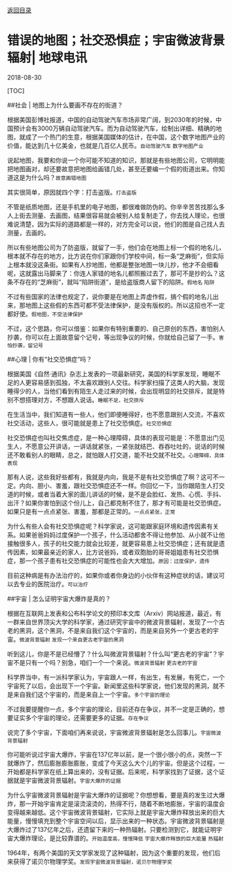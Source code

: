 [返回目录](../index.html)

# 错误的地图；社交恐惧症；宇宙微波背景辐射| 地球电讯

2018-08-30

[TOC]

##社会 | 地图上为什么要画不存在的街道？

根据美国彭博社报道，中国的自动驾驶汽车市场非常广阔，到2030年的时候，中国预计会有3000万辆自动驾驶汽车。而为自动驾驶汽车，绘制出详细、精确的地图，就成了一个热门的生意，根据美国媒体的估计，在中国，这个数字地图产业的价值，能达到几十亿美金，也就是几百亿人民币。`自动驾驶汽车` `数字地图产业`

说起地图，我要和你说一个你可能不知道的知识，那就是有些地图公司，它明明能把地图画对，却还要故意把地图给画错几处，甚至还要编一个假的街道出来。你知道这是为什么吗？`故意画错地图`

其实很简单，原因就四个字：打击盗版。`打击盗版`

不管是纸质地图，还是手机里的电子地图，都很难做防伪的。你辛辛苦苦找那么多人上街去测量、去画图，结果很容易就会被别人给复制走了，你去找人理论，也很难说清楚，因为实际的道路都是一样的，对方完全可以说，他们的图是自己找人去测量，去画的。

所以有些地图公司为了防盗版，就留了一手，他们会在地图上标一个假的地名儿，根本就不存在的地方，比方说在你们家跟你们学校中间，标一条“芝麻街”，但实际上根本就没这条街。如果有人抄地图，他都是整张地图一块儿抄，他才不会细看呢，这就露出马脚来了：你连人家错的地名儿都照搬过去了，那可不是抄的么？这条不存在的“芝麻街”，就叫“陷阱街道”，是给盗版商人留下的陷阱。`假地名` `陷阱`

不过有些国家的法律也规定了，说你要是在地图上弄虚作假，搞个假的地名儿出来，那地图上这些假的东西可都不受法律保护，是没有版权的。所以这招也不一定都好使。`假地图，不受法律保护`

不过，这个思路，你可以借鉴：如果你有特别重要的、自己原创的东西，害怕别人抄袭，你可以在上面故意留个记号，等出现争议的时候，你就给自己留了一手。`害怕抄袭，留记号`



##心理 | 你有“社交恐惧症”吗？

根据美国《自然·通讯》杂志上发表的一项最新研究，美国的科学家发现，睡眠不足的人更容易感到孤独，不太喜欢跟别人交往。科学家扫描了这类人的大脑，发现睡得少的人，当他们看到有陌生人走过来的时候，会出现明显的社交排斥，就是特别不想搭理对方，不想跟人说话。`睡眠不足，社交排斥`

在生活当中，我们知道有一些人，他们即便睡得好，也不愿意跟别人交流，不喜欢社交活动，这些人，很可能就是患上了社交恐惧症。`社交恐惧症`

社交恐惧症也叫社交焦虑症，是一种心理障碍，具体的表现可能是：不愿意出门见生人，不愿意公开讲话，一讲话就紧张，一紧张就结巴、吞吞吐吐的，说话的时候还不敢看别人的眼睛，总之，就怕跟人打交道，能不社交就不社交。`心理障碍，具体表现`

那有人说，这些我好些都有，我就是内向，我是不是有社交恐惧症了啊？这可不一定。内向、胆小、害羞，跟社交恐惧症还不一样。你回忆一下，当你跟陌生人打交道的时候，或者当着大家的面儿讲话的时候，是不是会脸红、发热、心慌、手抖、出汗？如果你害怕到这个份儿上，自己都克制不住了，那才有可能是社交恐惧症。如果只是有一点点紧张、害羞，那都是正常的。`一点点紧张，正常`

为什么有些人会有社交恐惧症呢？科学家说，这可能跟家庭环境和遗传因素有关系。如果爸爸妈妈过度保护一个孩子，什么活动都舍不得让他参加、从小就不让他接触很多人，孩子的社交能力就会比较差，就更容易患上社交恐惧症；还有就是遗传因素，如果最亲近的家人，比方说爸妈，或者双胞胎的哥哥姐姐患有社交恐惧症，那一个孩子患有社交恐惧症的可能性也会大大增加。`原因：过度保护，遗传`

目前这种病是有办法治疗的，如果你或者你身边的小伙伴有这种症状的话，建议可以去专业的医院治疗。`可以治疗`



##宇宙 | 怎么证明宇宙大爆炸是真的？

根据在互联网上发表和公布科学论文的预印本文库（Arxiv）网站报道，最近，有一群来自世界顶尖大学的科学家，通过研究宇宙中的微波背景辐射，发现了一个古老的黑洞，这个黑洞，不是来自我们这个宇宙的，而是来自另外一个更古老的宇宙。`微波背景辐射` `发现一个来自更古老宇宙的黑洞`

听到这儿，你是不是已经懵了？什么叫微波背景辐射？什么叫“更古老的宇宙”？宇宙不是只有一个吗？别急，咱们一个一个来说。`微波背景辐射` `更古老的宇宙`

科学界当中，有一派科学家认为，宇宙跟人一样，有出生，有发展，有死亡，一个宇宙死了以后，会出现下一个宇宙。新闻里这些科学家说，他们发现的黑洞，就不是来自我们这个宇宙的，而是来自上一个宇宙。`多个宇宙的理论`

不过我要提醒你一点，多个宇宙的理论，目前还存在争议，并不一定是正确的，想要证实多个宇宙的理论，还需要更多的证据。`存在争议`

说完了多个宇宙，下面咱们再来说说，宇宙微波背景辐射是怎么回事儿。`宇宙微波背景辐射`

你可能听说过宇宙大爆炸，宇宙在137亿年以前，是一个很小很小的点，突然一下就爆炸了，然后膨胀膨胀膨胀，变成了今天这么大个儿的宇宙。但是这个过程，一开始都是科学家在纸上算出来的，没有证据。后来呢，科学家找到了证据，这个证据就是宇宙微波背景辐射。`宇宙大爆炸的证据`

为什么宇宙微波背景辐射是宇宙大爆炸的证据呢？你想想看，要是真的发生过大爆炸，那一开始宇宙肯定是滚烫滚烫的，热得不行，随着不断地膨胀，宇宙的温度会变得越来越低。这个宇宙微波背景辐射，它实际上就是宇宙大爆炸释放出来的巨大能量，慢慢填充到整个宇宙空间以后，显示出来的一种状态。宇宙微波背景辐射是大爆炸过了137亿年之后，还遗留下来的一种热辐射。只要检测到它，就能证明宇宙大爆炸理论，是比较靠谱的。`开始温度高，慢慢降低` `宇宙大爆炸释放的巨大能量` `热辐射`

1964年，有两个美国的天文学家发现了这种辐射，因为这个重要的发现，他们后来获得了诺贝尔物理学奖。`发现宇宙微波背景辐射，诺贝尔物理学奖`